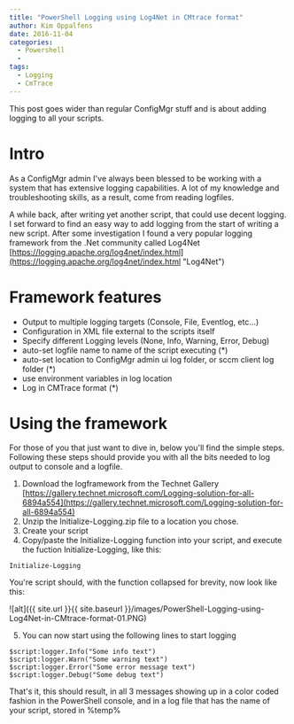 ```yaml
---
title: "PowerShell Logging using Log4Net in CMtrace format"
author: Kim Oppalfens
date: 2016-11-04
categories:
  - Powershell
  - 
tags:
  - Logging
  - CmTrace
---
```


This post goes wider than regular ConfigMgr stuff and is about adding logging to all your scripts.

# Intro #

As a ConfigMgr admin I've always been blessed to be working with a system that has extensive logging capabilities. A lot of my knowledge and troubleshooting skills, as a result, come from reading logfiles.

A while back, after writing yet another script, that could use decent logging. I set forward to find an easy way to add logging from the start of writing a new script. After some investigation I found a very popular logging framework from the .Net community called Log4Net [https://logging.apache.org/log4net/index.html](https://logging.apache.org/log4net/index.html "Log4Net")

# Framework features #
- Output to multiple logging targets (Console, File, Eventlog, etc...)
- Configuration in XML file external to the scripts itself
- Specify different Logging levels (None, Info, Warning, Error, Debug)
- auto-set logfile name to name of the script executing (*)
- auto-set location to ConfigMgr admin ui log folder, or sccm client log folder (*)
- use environment variables in log location
- Log in CMTrace format (*)

# Using the framework #
For those of you that just want to dive in, below you'll find the simple steps. Following these steps should provide you with all the bits needed to log output to console and a logfile.

1. Download the logframework from the Technet Gallery [https://gallery.technet.microsoft.com/Logging-solution-for-all-6894a554](https://gallery.technet.microsoft.com/Logging-solution-for-all-6894a554)
2. Unzip the Initialize-Logging.zip file to a location you chose.
3. Create your script
4. Copy/paste the Initialize-Logging function into your script, and execute the fuction Initialize-Logging, like this:


```posh
Initialize-Logging
```

You're script should, with the function collapsed for brevity,  now look like this:

![alt]({{ site.url }}{{ site.baseurl }}/images/PowerShell-Logging-using-Log4Net-in-CMtrace-format-01.PNG)

5. You can now start using the following lines to start logging
```posh
$script:logger.Info("Some info text")
$script:logger.Warn("Some warning text")
$script:logger.Error("Some error message text")
$script:logger.Debug("Some debug text")
```

That's it, this should result, in all 3 messages showing up in a color coded fashion in the PowerShell console, and in a log file that has the name of your script, stored in %temp%




